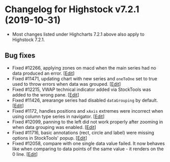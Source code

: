 # Changelog for Highstock v7.2.1 (2019-10-31)

- Most changes listed under Highcharts 7.2.1 above also apply to Highstock 7.2.1.

## Bug fixes
- Fixed #12266, applying zones on macd when the main series had no data produced an error. [<a href="https://github.com/highcharts/highcharts/pull/12270">Edit</a>]
- Fixed #11471, updating chart with new series and `oneToOne` set to true used to throw errors when data was grouped. [<a href="https://github.com/highcharts/highcharts/pull/12254">Edit</a>]
- Fixed #12215, VWAP technical indicator added via StockTools was added to the wrong pane. [<a href="https://github.com/highcharts/highcharts/pull/12220">Edit</a>]
- Fixed #11426, arearange series had disabled `dataGrouping` by default. [<a href="https://github.com/highcharts/highcharts/pull/12200">Edit</a>]
- Fixed #1172, handles positions and `xAxis` extremes were incorrect when using column type series in navigator. [<a href="https://github.com/highcharts/highcharts/pull/12146">Edit</a>]
- Fixed #12099, panning to the left did not work properly after zooming in when data grouping was enabled. [<a href="https://github.com/highcharts/highcharts/pull/12144">Edit</a>]
- Fixed #11716, basic annotations (rect, circle and label) were missing options in StockTools' popup. [<a href="https://github.com/highcharts/highcharts/pull/12104">Edit</a>]
- Fixed #12058, compare with one single data value failed. It now behaves like when comparing to data points of the same value - it renders on the 0 line. [<a href="https://github.com/highcharts/highcharts/pull/12083">Edit</a>]
